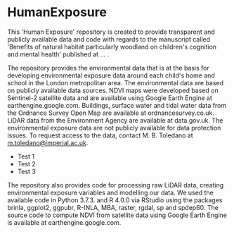 # HumanExposure

This 'Human Exposure' repository is created to provide transparent and publicly available data and code with regards to the manuscript called 'Benefits of natural habitat particularly woodland on children's cognition and mental health' published at ... .

The repository provides the environmental data that is at the basis for developing environmental exposure data around each child's home and school in the London metropolitan area. The environmental data are based on publicly available data sources. NDVI maps were developed based on Sentinel-2 satellite data and are available using Google Earth Engine at earthengine.google.com. Buildings, surface water and tidal water data from the Ordnance Survey Open Map are available at ordnancesurvey.co.uk. LiDAR data from the Environment Agency are available at data.gov.uk. The environmental exposure data are not publicly available for data protection issues. To request access to the data, contact M. B. Toledano at m.toledano@imperial.ac.uk.

* Test 1
* Test 2
* Test 3

The repository also provides code for processing raw LiDAR data, creating environmental exposure variables and modelling our data. We used the available code in Python 3.7.3. and R 4.0.0 via RStudio using the packages brinla, ggplot2, ggpubr, R-INLA, MBA, raster, rgdal, sp and spdep60. The source code to compute NDVI from satellite data using Google Earth Engine is available at earthengine.google.com. 
